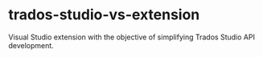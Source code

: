 # trados-studio-vs-extension
Visual Studio extension with the objective of simplifying Trados Studio API development.
